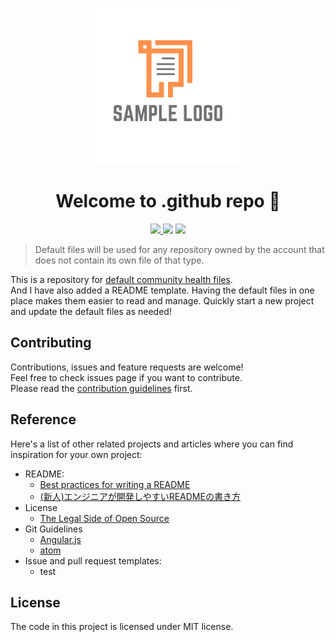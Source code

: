 <p align="center">
  <img height=250px src="https://github.com/kazzyfrog/.github/blob/53dca095a67c18714d68a1ef432c71a1525244a8/README-template/sample-logo.png">
</p>
<h1 align="center">Welcome to .github repo 👋</h1>

<p align="center">
  <a alt="Open in Visual Studio Code" href="https://open.vscode.dev/kazzyfrog/.github">
    <img src="https://img.shields.io/static/v1?logo=visualstudiocode&label=&message=Open%20in%20Visual%20Studio%20Code&labelColor=2c2c32&color=007acc&logoColor=007acc">
  </a>
  <img src="https://img.shields.io/badge/license-MIT-blue.svg">
  <img src="https://img.shields.io/badge/contributions-welcome-brightgreen.svg?style=flat">
</p>

> Default files will be used for any repository owned by the account that does not contain its own file of that type.

This is a repository for [default community health files](https://docs.github.com/en/communities/setting-up-your-project-for-healthy-contributions/creating-a-default-community-health-file). <br />
And I have also added a README template.
Having the default files in one place makes them easier to read and manage.
Quickly start a new project and update the default files as needed!

## Contributing

Contributions, issues and feature requests are welcome!<br />
Feel free to check issues page if you want to contribute.<br />
Please read the [contribution guidelines](./CONTRIBUTING.md) first.

## Reference

Here's a list of other related projects and articles where you can find inspiration for your own project:

- README:
  - [Best practices for writing a README](https://github.com/jehna/readme-best-practices)
  - [(新人)エンジニアが開発しやすいREADMEの書き方](https://speakerdeck.com/knr109/xin-ren-enziniagakai-fa-siyasuireadmenoshu-kifang)
- License
  - [The Legal Side of Open Source](https://opensource.guide/legal/#which-open-source-license-is-appropriate-for-my-project)
- Git Guidelines
  - [Angular.js](https://github.com/angular/angular.js/blob/master/DEVELOPERS.md#commits)
  - [atom](https://github.com/atom/atom/blob/master/CONTRIBUTING.md#git-commit-messages)
- Issue and pull request templates:
  - test

## License

The code in this project is licensed under MIT license.
